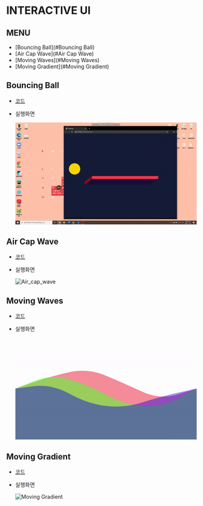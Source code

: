 # INTERACTIVE UI

## MENU

- [Bouncing Ball](#Bouncing Ball)
- [Air Cap Wave](#Air Cap Wave)
- [Moving Waves](#Moving Waves)
- [Moving Gradient](#Moving Gradient)

## Bouncing Ball

- [코드](./bouncing_ball)

- 실행화면

  ![bouncing_ball.gif](./images/bouncing_ball.gif)



## Air Cap Wave

* [코드](./air_cap_wave)

* 실행화면

  ![Air_cap_wave](./images/air_cap_wave.gif)



## Moving Waves

* [코드](./moving_waves)

* 실행화면

  ![moving_waves](./images/moving_waves.gif)



## Moving Gradient

* [코드](./moving_gradient)

* 실행화면

  ![Moving Gradient](./images/moving_gradient.gif)